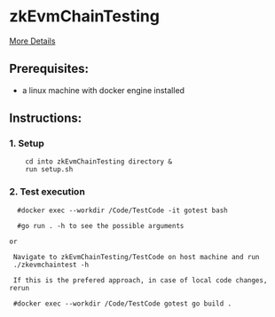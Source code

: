 # zkEvmChainTesting
[More Details](https://hackmd.io/WeZhR95VTv2JlBTC0C-P3A?view)

## Prerequisites: 
 - a linux machine with docker engine installed

## Instructions:

### 1. Setup
```
    cd into zkEvmChainTesting directory &
    run setup.sh
```
### 2. Test execution
```
  #docker exec --workdir /Code/TestCode -it gotest bash

  #go run . -h to see the possible arguments
```
    or 
```
 Navigate to zkEvmChainTesting/TestCode on host machine and run
 ./zkevmchaintest -h 
 
 If this is the prefered approach, in case of local code changes, rerun
 
 #docker exec --workdir /Code/TestCode gotest go build .
```
